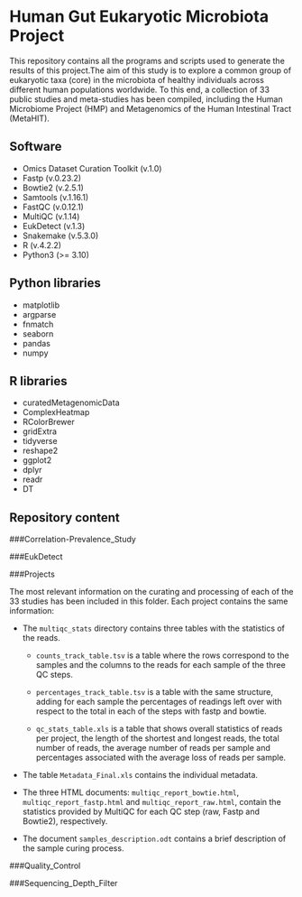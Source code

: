 # Human Gut Eukaryotic Microbiota Project

This repository contains all the programs and scripts used to generate the results of this project.The aim of this study is to explore a common group of eukaryotic taxa (core) in the microbiota of healthy individuals across different human populations worldwide. To this end, a collection of 33 public studies and meta-studies has been compiled, including the Human Microbiome Project (HMP) and Metagenomics of the Human Intestinal Tract (MetaHIT). 

## Software

- Omics Dataset Curation Toolkit (v.1.0)
- Fastp (v.0.23.2)
- Bowtie2 (v.2.5.1)
- Samtools (v.1.16.1)
- FastQC (v.0.12.1)
- MultiQC (v.1.14)
- EukDetect (v.1.3)
- Snakemake (v.5.3.0)
- R (v.4.2.2)
- Python3 (>= 3.10)

## Python libraries

- matplotlib
- argparse
- fnmatch
- seaborn
- pandas
- numpy

## R libraries

- curatedMetagenomicData
- ComplexHeatmap
- RColorBrewer
- gridExtra
- tidyverse
- reshape2
- ggplot2
- dplyr
- readr
- DT

## Repository content

###Correlation-Prevalence_Study

###EukDetect

###Projects

The most relevant information on the curating and processing of each of the 33 studies has been included in this folder. Each project contains the same information:  

- The `multiqc_stats` directory contains three tables with the statistics of the reads.

   *  `counts_track_table.tsv` is a table where the rows correspond to the samples and the columns to the reads for each sample of the three QC steps. 

   *  `percentages_track_table.tsv` is a table with the same structure, adding for each sample the percentages of readings left over with respect to the total in each of the steps with fastp and bowtie. 

   *  `qc_stats_table.xls` is a table that shows overall statistics of reads per project, the length of the shortest and longest reads, the total number of reads, the average number of reads per sample and percentages associated with the average loss of reads per sample.

- The table `Metadata_Final.xls` contains the individual metadata.

- The three HTML documents: `multiqc_report_bowtie.html`, `multiqc_report_fastp.html` and `multiqc_report_raw.html`, contain the statistics provided by MultiQC for each QC step (raw, Fastp and Bowtie2), respectively.

- The document `samples_description.odt` contains a brief description of the sample curing process.

###Quality_Control

###Sequencing_Depth_Filter

